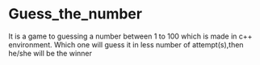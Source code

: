 # Guess_the_number
 It is a game to guessing a number between 1 to 100 which is made in c++ environment. Which one will guess it in less number of attempt(s),then he/she will be the winner
